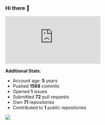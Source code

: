### Hi there 👋

![Bob's github activity graph](https://d3eqgu1c877dat.cloudfront.net/graph-stats.xml)

**Additional Stats**:
- Account age: **5** years
- Pushed **1568** commits
- Opened **1** issues
- Submitted **72** pull requests
- Own **71** repositories
- Contributed to **1** public repositories

![](https://komarev.com/ghpvc/?username=BobTheSoftwareDeveloper)
